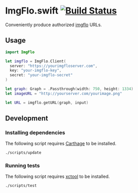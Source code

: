 # ImgFlo.swift [![Build Status](https://travis-ci.org/the-grid/ImgFlo.swift.svg)](https://travis-ci.org/the-grid/ImgFlo.swift)

Conveniently produce authorized [imgflo](https://github.com/jonnor/imgflo) URLs.

## Usage

```swift
import ImgFlo

let imgflo = ImgFlo.Client(
  server: "https://yourimgfloserver.com",
  key: "your-imgflo-key",
  secret: "your-imgflo-secret"
)

let graph: Graph = .Passthrough(width: 750, height: 1334)
let imageURL = "http://yourserver.com/yourimage.png"

let URL = imgflo.getURL(graph, input)
```

## Development

### Installing dependencies

The following script requires [Carthage](https://github.com/Carthage/Carthage) to be installed.

```sh
./scripts/update
```

### Running tests

The following script requires [xctool](https://github.com/facebook/xctool) to be installed.

```sh
./scripts/test
```

